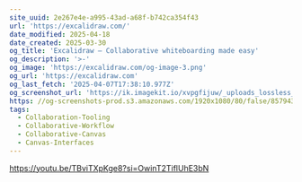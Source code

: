 ```yaml
---
site_uuid: 2e267e4e-a995-43ad-a68f-b742ca354f43
url: 'https://excalidraw.com/'
date_modified: 2025-04-18
date_created: 2025-03-30
og_title: 'Excalidraw — Collaborative whiteboarding made easy'
og_description: '>-'
og_image: 'https://excalidraw.com/og-image-3.png'
og_url: 'https://excalidraw.com'
og_last_fetch: '2025-04-07T17:38:10.977Z'
og_screenshot_url: 'https://ik.imagekit.io/xvpgfijuw/_uploads_lossless_screenshots_20250527_Excalidraw_og_screenshot.jpeg'
https: //og-screenshots-prod.s3.amazonaws.com/1920x1080/80/false/85794320b9feb680be86cb4ff4786146c4c1e3122f07b9b4799decfd979830f6.jpeg
tags:
  - Collaboration-Tooling
  - Collaborative-Workflow
  - Collaborative-Canvas
  - Canvas-Interfaces
---
```


https://youtu.be/TBviTXpKge8?si=OwinT2TiflUhE3bN